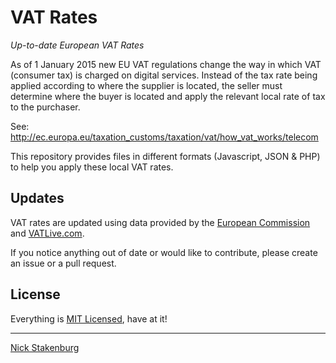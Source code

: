 # VAT Rates

_Up-to-date European VAT Rates_

As of 1 January 2015 new EU VAT regulations change the way in which VAT (consumer tax) is charged on digital services. Instead of the tax rate being applied according to where the supplier is located, the seller must determine where the buyer is located and apply the relevant local rate of tax to the purchaser.

See: http://ec.europa.eu/taxation_customs/taxation/vat/how_vat_works/telecom

This repository provides files in different formats (Javascript, JSON & PHP) to help you apply these local VAT rates.

## Updates

VAT rates are updated using data provided by the [European Commission](http://ec.europa.eu/taxation_customs/resources/documents/taxation/vat/how_vat_works/rates/vat_rates_en.pdf) and [VATLive.com](http://www.vatlive.com).

If you notice anything out of date or would like to contribute, please create an issue or a pull request.

## License

Everything is [MIT Licensed](http://choosealicense.com/licenses/mit/), have at it!

* * *

[Nick Stakenburg](http://www.nickstakenburg.com)
